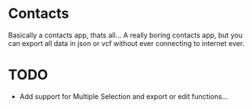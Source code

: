 # Contacts

Basically a contacts app, thats all... A really boring contacts app, but you can export all data in json or vcf without ever connecting to internet ever.

# TODO

  -  Add support for Multiple Selection and export or edit functions...

